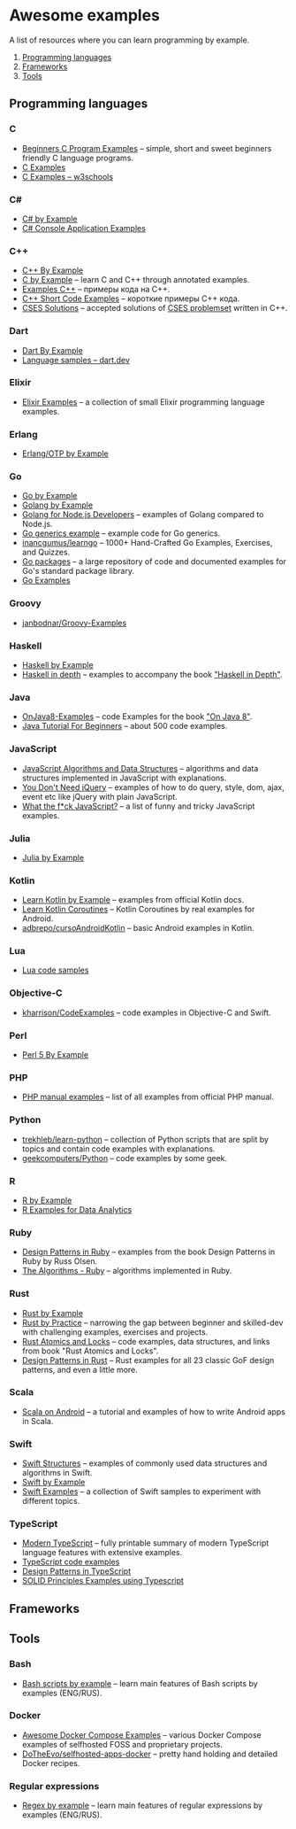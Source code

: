 # Awesome examples

A list of resources where you can learn programming by example.

1.  [Programming languages](#programming-languages)
2.  [Frameworks](#frameworks)
3.  [Tools](#tools)

## Programming languages

### C

-   [Beginners C Program Examples](https://github.com/gouravthakur39/beginners-C-program-examples) – simple, short and sweet beginners friendly C language programs.
-   [C Examples](https://www.programiz.com/c-programming/examples)
-   [C Examples – w3schools](https://www.w3schools.com/c/c_examples.php)

### C#

-   [C# by Example](https://www.fincher.org/tips/Languages/csharp.shtml)
-   [C# Console Application Examples](https://www.csharp-console-examples.com/csharp-console/c-console-examples/)

### C++

-   [C++ By Example](https://cppbyexample.com/)
-   [C by Example](https://github.com/seanvaleo/cbyexample.com) – learn C and C++ through annotated examples.
-   [Examples C++](https://github.com/gusenov/examples-cpp) – примеры кода на C++.
-   [C++ Short Code Examples](https://teccxx.neocities.org/mx1/cpp_listing_1) – короткие примеры C++ кода.
-   [CSES Solutions](https://github.com/mrsac7/CSES-Solutions) – accepted solutions of [CSES problemset](https://cses.fi/problemset/) written in C++.

### Dart

-   [Dart By Example](https://www.jpryan.me/dartbyexample/)
-   [Language samples – dart.dev](https://dart.dev/samples)

### Elixir

-   [Elixir Examples](https://elixir-examples.github.io/) – a collection of small Elixir programming language examples.

### Erlang

-   [Erlang/OTP by Example](https://www.erlangbyexample.org/)

### Go

-   [Go by Example](https://gobyexample.com/)
-   [Golang by Example](https://golangbyexample.com/)
-   [Golang for Node.js Developers](https://github.com/miguelmota/golang-for-nodejs-developers) – examples of Golang compared to Node.js.
-   [Go generics example](https://github.com/mattn/go-generics-example) – example code for Go generics.
-   [inancgumus/learngo](https://github.com/inancgumus/learngo) – 1000+ Hand-Crafted Go Examples, Exercises, and Quizzes.
-   [Go packages](https://github.com/radovskyb/go-packages) – a large repository of code and documented examples for Go's standard package library.
-   [Go Examples](https://github.com/SimonWaldherr/golang-examples)

### Groovy

-   [janbodnar/Groovy-Examples](https://github.com/janbodnar/Groovy-Examples)

### Haskell

-   [Haskell by Example](https://lotz84.github.io/haskellbyexample/)
-   [Haskell in depth](https://lotz84.github.io/haskellbyexample/) – examples to accompany the book ["Haskell in Depth"](https://www.oreilly.com/library/view/haskell-in-depth/9781617295409/).

### Java

-   [OnJava8-Examples](https://github.com/BruceEckel/OnJava8-Examples) – code Examples for the book ["On Java 8"](https://www.onjava8.com/).
-   [Java Tutorial For Beginners](https://github.com/in28minutes/java-tutorial-for-beginners) – about 500 code examples.

### JavaScript

-   [JavaScript Algorithms and Data Structures](https://github.com/trekhleb/javascript-algorithms) – algorithms and data structures implemented in JavaScript with explanations.
-   [You Don't Need jQuery](https://github.com/camsong/You-Dont-Need-jQuery) – examples of how to do query, style, dom, ajax, event etc like jQuery with plain JavaScript.
-   [What the f\*ck JavaScript?](https://github.com/denysdovhan/wtfjs) – a list of funny and tricky JavaScript examples.

### Julia

-   [Julia by Example](https://juliabyexample.helpmanual.io/)

### Kotlin

-   [Learn Kotlin by Example](https://play.kotlinlang.org/byExample/overview) – examples from official Kotlin docs.
-   [Learn Kotlin Coroutines](https://play.kotlinlang.org/byExample/overview) – Kotlin Coroutines by real examples for Android.
-   [adbrepo/cursoAndroidKotlin](https://github.com/adbrepo/cursoAndroidKotlin) – basic Android examples in Kotlin.

### Lua

-   [Lua code samples](http://lua-users.org/wiki/SampleCode)

### Objective-C

-   [kharrison/CodeExamples](https://github.com/kharrison/CodeExamples) – code examples in Objective-C and Swift.

### Perl

-   [Perl 5 By Example](https://www.webbasedprogramming.com/Perl-5-By-Example/)

### PHP

-   [PHP manual examples](https://www.php.net/manual/en/indexes.examples.php) – list of all examples from official PHP manual.

### Python

-   [trekhleb/learn-python](https://github.com/trekhleb/learn-python) – collection of Python scripts that are split by topics and contain code examples with explanations.
-   [geekcomputers/Python](https://github.com/geekcomputers/Python) – code examples by some geek.

### R

-   [R by Example](https://www.learnbyexample.org/r-introduction/)
-   [R Examples for Data Analytics](https://github.com/kiat/R-Examples)

### Ruby

-   [Design Patterns in Ruby](https://github.com/nslocum/design-patterns-in-ruby) – examples from the book Design Patterns in Ruby by Russ Olsen.
-   [The Algorithms - Ruby](https://github.com/TheAlgorithms/Ruby) – algorithms implemented in Ruby.

### Rust

-   [Rust by Example](https://doc.rust-lang.org/rust-by-example/)
-   [Rust by Practice](https://practice.rs/) – narrowing the gap between beginner and skilled-dev with challenging examples, exercises and projects.
-   [Rust Atomics and Locks](https://github.com/m-ou-se/rust-atomics-and-locks) – code examples, data structures, and links from book "Rust Atomics and Locks".
-   [Design Patterns in Rust](https://github.com/fadeevab/design-patterns-rust) – Rust examples for all 23 classic GoF design patterns, and even a little more.

### Scala

-   [Scala on Android]() – a tutorial and examples of how to write Android apps in Scala.

### Swift

-   [Swift Structures](https://github.com/waynewbishop/SwiftStructures) – examples of commonly used data structures and algorithms in Swift.
-   [Swift by Example](http://brettbukowski.github.io/SwiftExamples)
-   [Swift Examples](https://github.com/andrea-prearo/SwiftExamples) – a collection of Swift samples to experiment with different topics.

### TypeScript

-   [Modern TypeScript](https://github.com/David-Else/modern-typescript-with-examples-cheat-sheet) – fully printable summary of modern TypeScript language features with extensive examples.
-   [TypeScript code examples](https://devtut.github.io/typescript/typescript-core-types.html#string-literal-types)
-   [Design Patterns in TypeScript](https://github.com/RefactoringGuru/design-patterns-typescript)
-   [SOLID Principles Examples using Typescript](https://github.com/devbootstrap/SOLID-Principles-Examples-using-Typescript)

## Frameworks

## Tools

### Bash

-   [Bash scripts by example](https://github.com/cheatsnake/bash-scripts-by-example) – learn main features of Bash scripts by examples (ENG/RUS).

### Docker

-   [Awesome Docker Compose Examples](https://github.com/Haxxnet/Compose-Examples) – various Docker Compose examples of selfhosted FOSS and proprietary projects.
-   [DoTheEvo/selfhosted-apps-docker](https://github.com/DoTheEvo/selfhosted-apps-docker) – pretty hand holding and detailed Docker recipes.

### Regular expressions

-   [Regex by example](https://github.com/cheatsnake/regex-by-example) – learn main features of regular expressions by examples (ENG/RUS).
